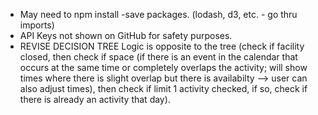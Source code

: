 * May need to npm install -save packages. (lodash, d3, etc. - go thru imports)
* API Keys not shown on GitHub for safety purposes.
* REVISE DECISION TREE Logic is opposite to the tree (check if facility closed, then check if space (if there is an event in the calendar that occurs at the same time or completely overlaps the activity; will show times where there is slight overlap but there is availabilty --> user can also adjust times), then check if limit 1 activity checked, if so, check if there is already an activity that day).